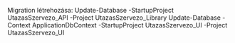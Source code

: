 Migration létrehozása:
  Update-Database -StartupProject UtazasSzervezo_API -Project UtazasSzervezo_Library
  Update-Database -Context ApplicationDbContext -StartupProject UtazasSzervezo_UI -Project UtazasSzervezo_UI
